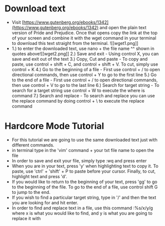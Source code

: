 # Download text #
- Visit [https://www.gutenberg.org/ebooks/1342](https://www.gutenberg.org/ebooks/1342) and open the plain text version of Pride and Prejudice. Once that opens copy the link at the top of your screen and combine it with the wget command in your terminal to download this text straight from the terminal. ![[wget1.png]]
- 1.) to enter the downloaded text, use nano + the file name ^^  shown  in quotes above![[wget2.png]]
2.) Save and exit - Using control X, you can save and exit out of the text
3.) Copy, Cut and paste - To copy and paste, use control + shift + C, and control + shift + V.       To cut, simply use control + K
4.) Go to the beginning of a file - First use control + / to open directional commands, then           use control + Y to go to the first line
5.) Go to the end of a file - First use control + / to open directional commands, then use               control + V to go to the last line
6.) Search for target string - To search for a target string use control + W to execute the             where is command
7.) Search and replace - To search and replace you can use the replace command by doing control + \ to execute the replace command

# Hardcore Mode Tutorial 
- For this tutorial we are going to use the same downloaded text just with different commands.
- in terminal type in the 'vim' command + your txt file name to open the file
- In order to save and exit your file, simply type :wq and press enter
- When you are in your text, press 'y' when highlighting text to copy it. To paste, use 'ctrl' + 'shift' + P to paste before your cursor. Finally, to cut, highlight text and press 'd'.
- If you would like to return to the beginning of your text, press 'gg' to go to the beginning of the file. To go to the end of a file, use control shift G to jump to the end.
- If you wish to find a particular target string, type in '/' and then the text you are looking for and hit enter.
- In order to find and replace text in a file, use this command :%s/x/y/g where x is what you would like to find, and y is what you are going to replace it with